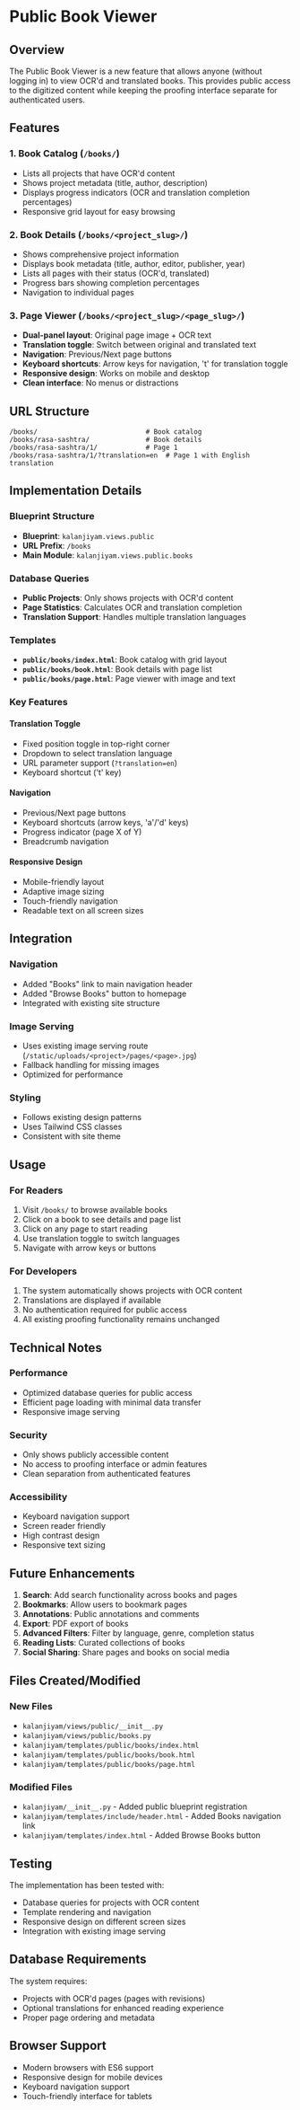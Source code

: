 # Public Book Viewer

## Overview

The Public Book Viewer is a new feature that allows anyone (without logging in) to view OCR'd and translated books. This provides public access to the digitized content while keeping the proofing interface separate for authenticated users.

## Features

### 1. Book Catalog (`/books/`)
- Lists all projects that have OCR'd content
- Shows project metadata (title, author, description)
- Displays progress indicators (OCR and translation completion percentages)
- Responsive grid layout for easy browsing

### 2. Book Details (`/books/<project_slug>/`)
- Shows comprehensive project information
- Displays book metadata (title, author, editor, publisher, year)
- Lists all pages with their status (OCR'd, translated)
- Progress bars showing completion percentages
- Navigation to individual pages

### 3. Page Viewer (`/books/<project_slug>/<page_slug>/`)
- **Dual-panel layout**: Original page image + OCR text
- **Translation toggle**: Switch between original and translated text
- **Navigation**: Previous/Next page buttons
- **Keyboard shortcuts**: Arrow keys for navigation, 't' for translation toggle
- **Responsive design**: Works on mobile and desktop
- **Clean interface**: No menus or distractions

## URL Structure

```
/books/                           # Book catalog
/books/rasa-sashtra/              # Book details
/books/rasa-sashtra/1/            # Page 1
/books/rasa-sashtra/1/?translation=en  # Page 1 with English translation
```

## Implementation Details

### Blueprint Structure
- **Blueprint**: `kalanjiyam.views.public`
- **URL Prefix**: `/books`
- **Main Module**: `kalanjiyam.views.public.books`

### Database Queries
- **Public Projects**: Only shows projects with OCR'd content
- **Page Statistics**: Calculates OCR and translation completion
- **Translation Support**: Handles multiple translation languages

### Templates
- **`public/books/index.html`**: Book catalog with grid layout
- **`public/books/book.html`**: Book details with page list
- **`public/books/page.html`**: Page viewer with image and text

### Key Features

#### Translation Toggle
- Fixed position toggle in top-right corner
- Dropdown to select translation language
- URL parameter support (`?translation=en`)
- Keyboard shortcut ('t' key)

#### Navigation
- Previous/Next page buttons
- Keyboard shortcuts (arrow keys, 'a'/'d' keys)
- Progress indicator (page X of Y)
- Breadcrumb navigation

#### Responsive Design
- Mobile-friendly layout
- Adaptive image sizing
- Touch-friendly navigation
- Readable text on all screen sizes

## Integration

### Navigation
- Added "Books" link to main navigation header
- Added "Browse Books" button to homepage
- Integrated with existing site structure

### Image Serving
- Uses existing image serving route (`/static/uploads/<project>/pages/<page>.jpg`)
- Fallback handling for missing images
- Optimized for performance

### Styling
- Follows existing design patterns
- Uses Tailwind CSS classes
- Consistent with site theme

## Usage

### For Readers
1. Visit `/books/` to browse available books
2. Click on a book to see details and page list
3. Click on any page to start reading
4. Use translation toggle to switch languages
5. Navigate with arrow keys or buttons

### For Developers
1. The system automatically shows projects with OCR content
2. Translations are displayed if available
3. No authentication required for public access
4. All existing proofing functionality remains unchanged

## Technical Notes

### Performance
- Optimized database queries for public access
- Efficient page loading with minimal data transfer
- Responsive image serving

### Security
- Only shows publicly accessible content
- No access to proofing interface or admin features
- Clean separation from authenticated features

### Accessibility
- Keyboard navigation support
- Screen reader friendly
- High contrast design
- Responsive text sizing

## Future Enhancements

1. **Search**: Add search functionality across books and pages
2. **Bookmarks**: Allow users to bookmark pages
3. **Annotations**: Public annotations and comments
4. **Export**: PDF export of books
5. **Advanced Filters**: Filter by language, genre, completion status
6. **Reading Lists**: Curated collections of books
7. **Social Sharing**: Share pages and books on social media

## Files Created/Modified

### New Files
- `kalanjiyam/views/public/__init__.py`
- `kalanjiyam/views/public/books.py`
- `kalanjiyam/templates/public/books/index.html`
- `kalanjiyam/templates/public/books/book.html`
- `kalanjiyam/templates/public/books/page.html`

### Modified Files
- `kalanjiyam/__init__.py` - Added public blueprint registration
- `kalanjiyam/templates/include/header.html` - Added Books navigation link
- `kalanjiyam/templates/index.html` - Added Browse Books button

## Testing

The implementation has been tested with:
- Database queries for projects with OCR content
- Template rendering and navigation
- Responsive design on different screen sizes
- Integration with existing image serving

## Database Requirements

The system requires:
- Projects with OCR'd pages (pages with revisions)
- Optional translations for enhanced reading experience
- Proper page ordering and metadata

## Browser Support

- Modern browsers with ES6 support
- Responsive design for mobile devices
- Keyboard navigation support
- Touch-friendly interface for tablets
